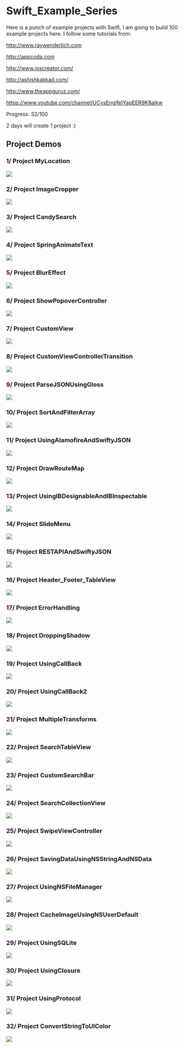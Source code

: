 # Swift_Example_Series

Here is a punch of example projects with Swift, I am going to build 100 example projects here. I follow some tutorials from:

http://www.raywenderlich.com

http://appcoda.com

http://www.ioscreator.com/

http://ashishkakkad.com/

http://www.theappguruz.com/

https://www.youtube.com/channel/UCysEngjfeIYapEER9K8aikw

Progress: 32/100

2 days will create 1 project :)

## Project Demos

### 1/ Project MyLocation

![](MyLocation.gif)

### 2/ Project ImageCropper

![](ImageCropper.gif)

### 3/ Project CandySearch

![](CandySearch.gif)

### 4/ Project SpringAnimateText

![](SpringAnimateText.gif)

### 5/ Project BlurEffect

![](BlurEffect.gif)

### 6/ Project ShowPopoverController

![](ShowPopoverController.png)

### 7/ Project CustomView

![](CustomView.gif)

### 8/ Project CustomViewControllerTransition

![](CustomViewControllerTransition.gif)

### 9/ Project ParseJSONUsingGloss

![](ParseJSONUsingGloss.png)

### 10/ Project SortAndFilterArray

![](SortAndFilterArray.png)

### 11/ Project UsingAlamofireAndSwiftyJSON

![](UsingAlamofireAndSwiftyJSON.png)

### 12/ Project DrawRouteMap

![](DrawRouteMap.png)

### 13/ Project UsingIBDesignableAndIBInspectable

![](UsingIBDesignableAndIBInspectable.png)

### 14/ Project SlideMenu

![](SlideMenu.gif)

### 15/ Project RESTAPIAndSwiftyJSON

![](RESTAPIAndSwiftyJSON.png)

### 16/ Project Header_Footer_TableView

![](Header_Footer_TableView.png)

### 17/ Project ErrorHandling

![](ErrorHandling.png)

### 18/ Project DroppingShadow

![](DroppingShadow.png)

### 19/ Project UsingCallBack

![](UsingCallBack.gif)

### 20/ Project UsingCallBack2

![](UsingCallBack2.gif)

### 21/ Project MultipleTransforms

![](MultipleTransforms.gif)

### 22/ Project SearchTableView

![](SearchTableView.gif)

### 23/ Project CustomSearchBar

![](CustomSearchBar.gif)

### 24/ Project SearchCollectionView

![](SearchCollectionView.gif)

### 25/ Project SwipeViewController

![](SwipeViewController.gif)

### 26/ Project SavingDataUsingNSStringAndNSData

![](SavingDataUsingNSStringAndNSData.png)

### 27/ Project UsingNSFileManager

![](UsingNSFileManager.png)

### 28/ Project CacheImageUsingNSUserDefault

![](CacheImageUsingNSUserDefault.gif)

### 29/ Project UsingSQLite

![](UsingSQLite.png)

### 30/ Project UsingClosure

![](UsingClosure.png)

### 31/ Project UsingProtocol

![](UsingProtocol.png)

### 32/ Project ConvertStringToUIColor

![](ConvertStringToUIColor.png)
